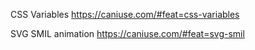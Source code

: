CSS Variables
https://caniuse.com/#feat=css-variables

SVG SMIL animation
https://caniuse.com/#feat=svg-smil

